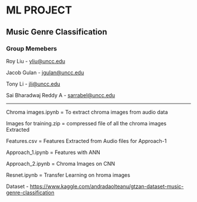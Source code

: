 # ML PROJECT

## Music Genre Classification

### Group Memebers

Roy Liu - yliu@uncc.edu

Jacob Gulan - jgulan@uncc.edu

Tony Li - jli@uncc.edu

Sai Bharadwaj Reddy A - sarrabel@uncc.edu


------------------------------------------------------------------

Chroma images.ipynb = To extract chroma images from audio data

Images for training.zip = compressed file of all the chroma images Extracted

Features.csv = Features Extracted from Audio files for Approach-1

Approach_1.ipynb = Features with ANN 

Approach_2.ipynb = Chroma Images on CNN

Resnet.ipynb = Transfer Learning on hroma images

Dataset - https://www.kaggle.com/andradaolteanu/gtzan-dataset-music-genre-classification
